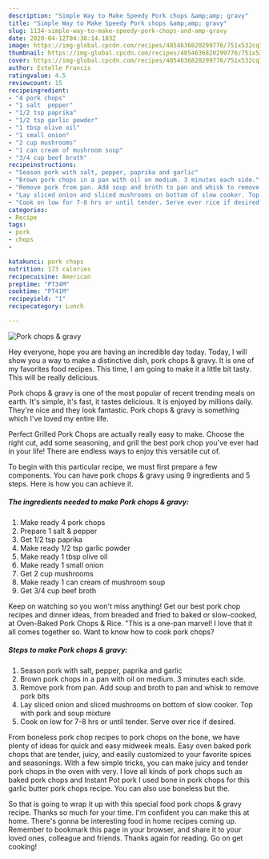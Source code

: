 ```yaml
---
description: "Simple Way to Make Speedy Pork chops &amp;amp; gravy"
title: "Simple Way to Make Speedy Pork chops &amp;amp; gravy"
slug: 1134-simple-way-to-make-speedy-pork-chops-and-amp-gravy
date: 2020-04-12T04:38:14.103Z
image: https://img-global.cpcdn.com/recipes/4854636820299776/751x532cq70/pork-chops-gravy-recipe-main-photo.jpg
thumbnail: https://img-global.cpcdn.com/recipes/4854636820299776/751x532cq70/pork-chops-gravy-recipe-main-photo.jpg
cover: https://img-global.cpcdn.com/recipes/4854636820299776/751x532cq70/pork-chops-gravy-recipe-main-photo.jpg
author: Estelle Francis
ratingvalue: 4.5
reviewcount: 15
recipeingredient:
- "4 pork chops"
- "1 salt  pepper"
- "1/2 tsp paprika"
- "1/2 tsp garlic powder"
- "1 tbsp olive oil"
- "1 small onion"
- "2 cup mushrooms"
- "1 can cream of mushroom soup"
- "3/4 cup beef broth"
recipeinstructions:
- "Season pork with salt, pepper, paprika and garlic"
- "Brown pork chops in a pan with oil on medium. 3 minutes each side."
- "Remove pork from pan. Add soup and broth to pan and whisk to remove pork bits"
- "Lay sliced onion and sliced mushrooms on bottom of slow cooker. Top with pork and soup mixture"
- "Cook on low for 7-8 hrs or until tender. Serve over rice if desired."
categories:
- Recipe
tags:
- pork
- chops
- 

katakunci: pork chops  
nutrition: 173 calories
recipecuisine: American
preptime: "PT34M"
cooktime: "PT41M"
recipeyield: "1"
recipecategory: Lunch

---
```



![Pork chops &amp; gravy](https://img-global.cpcdn.com/recipes/4854636820299776/751x532cq70/pork-chops-gravy-recipe-main-photo.jpg)

Hey everyone, hope you are having an incredible day today. Today, I will show you a way to make a distinctive dish, pork chops &amp; gravy. It is one of my favorites food recipes. This time, I am going to make it a little bit tasty. This will be really delicious.

Pork chops &amp; gravy is one of the most popular of recent trending meals on earth. It's simple, it's fast, it tastes delicious. It is enjoyed by millions daily. They're nice and they look fantastic. Pork chops &amp; gravy is something which I've loved my entire life.

Perfect Grilled Pork Chops are actually really easy to make. Choose the right cut, add some seasoning, and grill the best pork chop you&#39;ve ever had in your life! There are endless ways to enjoy this versatile cut of.


To begin with this particular recipe, we must first prepare a few components. You can have pork chops &amp; gravy using 9 ingredients and 5 steps. Here is how you can achieve it.

<!--inarticleads1-->

##### The ingredients needed to make Pork chops &amp; gravy:

1. Make ready 4 pork chops
1. Prepare 1 salt &amp; pepper
1. Get 1/2 tsp paprika
1. Make ready 1/2 tsp garlic powder
1. Make ready 1 tbsp olive oil
1. Make ready 1 small onion
1. Get 2 cup mushrooms
1. Make ready 1 can cream of mushroom soup
1. Get 3/4 cup beef broth


Keep on watching so you won&#39;t miss anything! Get our best pork chop recipes and dinner ideas, from breaded and fried to baked or slow-cooked, at Oven-Baked Pork Chops &amp; Rice. &#34;This is a one-pan marvel! I love that it all comes together so. Want to know how to cook pork chops? 

<!--inarticleads2-->

##### Steps to make Pork chops &amp; gravy:

1. Season pork with salt, pepper, paprika and garlic
1. Brown pork chops in a pan with oil on medium. 3 minutes each side.
1. Remove pork from pan. Add soup and broth to pan and whisk to remove pork bits
1. Lay sliced onion and sliced mushrooms on bottom of slow cooker. Top with pork and soup mixture
1. Cook on low for 7-8 hrs or until tender. Serve over rice if desired.


From boneless pork chop recipes to pork chops on the bone, we have plenty of ideas for quick and easy midweek meals. Easy oven baked pork chops that are tender, juicy, and easily customized to your favorite spices and seasonings. With a few simple tricks, you can make juicy and tender pork chops in the oven with very. I love all kinds of pork chops such as baked pork chops and Instant Pot pork I used bone in pork chops for this garlic butter pork chops recipe. You can also use boneless but the. 

So that is going to wrap it up with this special food pork chops &amp; gravy recipe. Thanks so much for your time. I'm confident you can make this at home. There's gonna be interesting food in home recipes coming up. Remember to bookmark this page in your browser, and share it to your loved ones, colleague and friends. Thanks again for reading. Go on get cooking!
